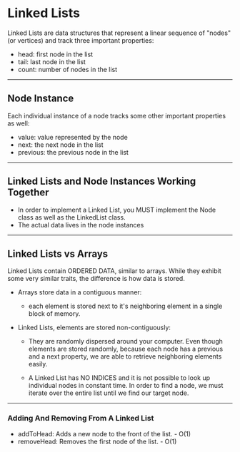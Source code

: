 # Linked Lists

Linked Lists are data structures that represent a linear sequence of "nodes"
(or vertices) and track three important properties:

- head: first node in the list
- tail: last node in the list
- count: number of nodes in the list

---

## Node Instance

Each individual instance of a node tracks some other important properties as
well:

- value: value represented by the node
- next: the next node in the list
- previous: the previous node in the list

---

## Linked Lists and Node Instances Working Together

- In order to implement a Linked List, you MUST implement the Node class as well
  as the LinkedList class.
- The actual data lives in the node instances

---

## Linked Lists vs Arrays

Linked Lists contain ORDERED DATA, similar to arrays. While they exhibit some
very similar traits, the difference is how data is stored.

- Arrays store data in a contiguous manner:

  - each element is stored next to it's neighboring element in a single block of
    memory.

- Linked Lists, elements are stored non-contiguously:

  - They are randomly dispersed around your computer. Even though elements are
    stored randomly, because each node has a previous and a next property, we
    are able to retrieve neighboring elements easily.

  - A Linked List has NO INDICES and it is not possible to look up individual
    nodes in constant time. In order to find a node, we must iterate over the
    entire list until we find our target node.

---

### Adding And Removing From A Linked List

- addToHead: Adds a new node to the front of the list. - O(1)
- removeHead: Removes the first node of the list. - O(1)